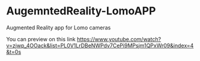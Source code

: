 # AugemntedReality-LomoAPP
Augmented Reality app for Lomo cameras

You can preview on this link https://www.youtube.com/watch?v=zjwp_4OOack&list=PL0V1LrDBeNWPdv7CePi9MPsjm1QPxWr09&index=4&t=0s
